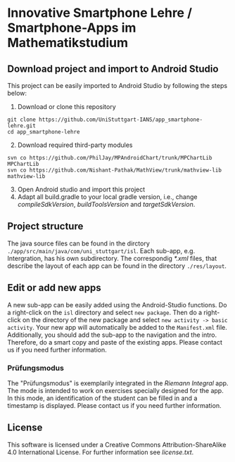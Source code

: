 # Innovative Smartphone Lehre / Smartphone-Apps im Mathematikstudium

## Download project and import to Android Studio 
This project can be easily imported to Android Studio by following the steps below:
1. Download or clone this repository
```
git clone https://github.com/UniStuttgart-IANS/app_smartphone-lehre.git
cd app_smartphone-lehre
``` 
2. Download required third-party modules 
```
svn co https://github.com/PhilJay/MPAndroidChart/trunk/MPChartLib MPChartLib
svn co https://github.com/Nishant-Pathak/MathView/trunk/mathview-lib mathview-lib
```
3. Open Android studio and import this project
4. Adapt all build.gradle to your local gradle version, i.e., change *compileSdkVersion*, *buildToolsVersion* and *targetSdkVersion*.

## Project structure
The java source files can be found in the dirctory `./app/src/main/java/com/uni_stuttgart/isl`. Each sub-app, e.g. Intergration, has his own subdirectory. The correspondig *\*.xml* files, that describe the layout of each app can be found in the directory `./res/layout`.

## Edit or add new apps
A new sub-app can be easily added using the Android-Studio functions. Do a right-click on the `isl` directory and select `new package`. Then do a right-click on the directory of the new package and select `new activity -> basic activity`. Your new app will automatically be added to the `Manifest.xml` file.
Additionally, you should add the sub-app to the navigation and the intro. Therefore, do a smart copy and paste of the existing apps.
Please contact us if you need further information.

### Prüfungsmodus
The "Prüfungsmodus" is exemplarily integrated in the *Riemann Integral* app.
The mode is intended to work on exercises specially designed for the app.
In this mode, an identification of the student can be filled in and a timestamp is displayed.
Please contact us if you need further information.

## License
This software is licensed under a Creative Commons Attribution-ShareAlike 4.0 International License. For further information see *license.txt*.

